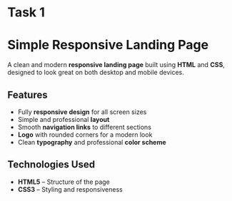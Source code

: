 # Task 1

# Simple Responsive Landing Page

A clean and modern **responsive landing page** built using **HTML** and **CSS**, designed to look great on both desktop and mobile devices.

## Features

- Fully **responsive design** for all screen sizes  
- Simple and professional **layout**  
- Smooth **navigation links** to different sections  
- **Logo** with rounded corners for a modern look  
- Clean **typography** and professional **color scheme**  

## Technologies Used

- **HTML5** – Structure of the page  
- **CSS3** – Styling and responsiveness


